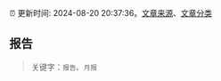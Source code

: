 :alarm_clock: 更新时间: 2024-08-20 20:37:36。[文章来源](/README.md)、[文章分类](/TAGS.md)

## 报告


> 关键字：`报告`、`月报`



